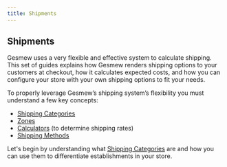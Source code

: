 ```yaml
---
title: Shipments
---
```


## Shipments

Gesmew uses a very flexible and effective system to calculate shipping. This set of guides explains how Gesmew renders shipping options to your customers at checkout, how it calculates expected costs, and how you can configure your store with your own shipping options to fit your needs.

To properly leverage Gesmew’s shipping system’s flexibility you must understand a few key concepts:

* [Shipping Categories](shipping_categories)
* [Zones](zones)
* [Calculators](calculators) (to determine shipping rates)
* [Shipping Methods](shipping_methods)

Let's begin by understanding what [Shipping Categories](shipping_categories) are and how you can use them to differentiate establishments in your store.